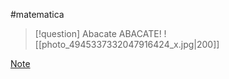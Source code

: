 #matematica
> [!question] Abacate 
> ABACATE!
> ![[photo_4945337332047916424_x.jpg|200]]

[Note](Untitled#Banana)
